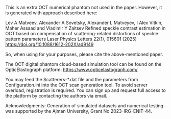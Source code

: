 This is an extra OCT numerical phantom not used in the paper. However, it is generated with approach described here:

Lev A Matveev, Alexander A Sovetsky, Alexander L Matveyev, I Alex Vitkin, Maher Assaad and Vladimir Y Zaitsev Refined speckle contrast estimation in OCT based on compensation of scattering-related distortions of speckle pattern parameters Laser Physics Letters 22(1), 015601 (2025) https://doi.org/10.1088/1612-202X/ad9149

So, when using for your purposes, please cite the above-mentioned paper.

The OCT digital phantom cloud-based simulation tool can be found on the OpticElastograph platform: https://www.opticelastograph.com/

You may feed the Scatterers-*.dat file and the parameters from Configuration.ini into the OCT scan generation tool. To avoid server overload, registration is required. You can sign up and request full access to the platform by contacting the authors via email.

Acknowledgments: Generation of simulated datasets and numerical testing was supported by the Ajman University, Grant No 2023-IRG-ENIT-44.
